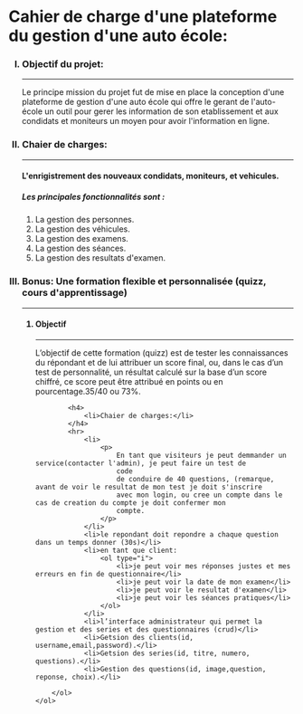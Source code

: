 <h1>Cahier de charge d'une plateforme du gestion d'une auto école:</h1>
    <ol type="I">
        <h3>
            <li>Objectif du projet:</li>
        </h3>
        <hr>
        <p>Le principe mission du projet fut de mise en place la conception d'une plateforme de gestion d'une auto école
            qui offre le gerant de l'auto-école un outil pour gerer les information de son etablissement et aux
            condidats et moniteurs un moyen pour avoir l'information en ligne.</p>
        <h3>
            <li>Chaier de charges:</li>
        </h3>
        <hr>
        <h4>L'enrigistrement des nouveaux condidats, moniteurs, et vehicules.</h4>
        <h5>Les principales fonctionnalités sont :</h5>
        <ol>
            <li>La gestion des personnes.</li>
            <li>La gestion des véhicules.</li>
            <li>La gestion des examens.</li>
            <li>La gestion des séances.</li>
            <li>La gestion des resultats d'examen.</li>
        </ol>
        <h3>
            <li>Bonus: Une formation flexible et personnalisée (quizz, cours d'apprentissage)
            </li>
        </h3>
        <hr>
        <ol>
            <h4>
                <li>Objectif</li>
            </h4>
            <hr>
            <p>L’objectif de cette formation (quizz) est de tester les connaissances du répondant et de lui attribuer un
                score final, ou, dans le cas d’un test de personnalité, un résultat calculé sur la base d’un score
                chiffré, ce score peut être attribué en points ou en pourcentage.35/40 ou 73%.</p>

            <h4>
                <li>Chaier de charges:</li>
            </h4>
            <hr>
                <li>
                    <p>
                        En tant que visiteurs je peut demmander un service(contacter l'admin), je peut faire un test de
                        code
                        de conduire de 40 questions, (remarque, avant de voir le resultat de mon test je doit s'inscrire
                        avec mon login, ou cree un compte dans le cas de creation du compte je doit confermer mon
                        compte.
                    </p>
                </li>
                <li>le repondant doit repondre a chaque question dans un temps donner (30s)</li>
                <li>en tant que client:
                    <ol type="i">
                        <li>je peut voir mes réponses justes et mes erreurs en fin de questionnaire</li>
                        <li>je peut voir la date de mon examen</li>
                        <li>je peut voir le resultat d'examen</li>
                        <li>je peut voir les séances pratiques</li>
                    </ol>
                </li>
                <li>l’interface administrateur qui permet la gestion et des series et des questionnaires (crud)</li>
                <li>Getsion des clients(id, username,email,password).</li>
                <li>Getsion des series(id, titre, numero, questions).</li>
                <li>Gestion des questions(id, image,question, reponse, choix).</li>
           
        </ol>
    </ol>
